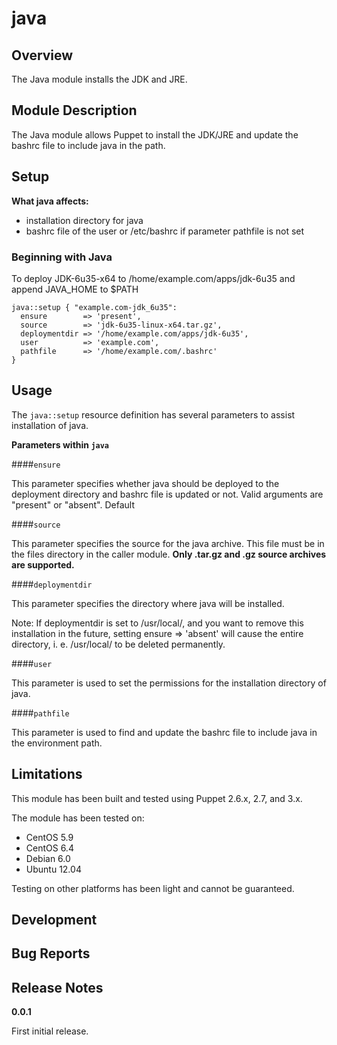 java
====


Overview
--------

The Java module installs the JDK and JRE.


Module Description
-------------------

The Java module allows Puppet to install the JDK/JRE and update the bashrc file to include java in the path. 

Setup
-----

**What java affects:**

* installation directory for java
* bashrc file of the user or /etc/bashrc if parameter pathfile is not set 
	
### Beginning with Java

To deploy JDK-6u35-x64 to /home/example.com/apps/jdk-6u35 and append JAVA_HOME to $PATH

    java::setup { "example.com-jdk_6u35":
      ensure        => 'present',
      source        => 'jdk-6u35-linux-x64.tar.gz',
      deploymentdir => '/home/example.com/apps/jdk-6u35',
      user          => 'example.com',
      pathfile      => '/home/example.com/.bashrc'
    }

Usage
------

The `java::setup` resource definition has several parameters to assist installation of java.

**Parameters within `java`**

####`ensure`

This parameter specifies whether java should be deployed to the deployment directory and bashrc file is updated or not.
Valid arguments are "present" or "absent". Default 


####`source`

This parameter specifies the source for the java archive. 
This file must be in the files directory in the caller module. 
**Only .tar.gz and .gz source archives are supported.**

####`deploymentdir`

This parameter specifies the directory where java will be installed.

Note: If deploymentdir is set to /usr/local/, and you want to remove this installation in the future, setting ensure => 'absent' will cause the entire directory, i. e. /usr/local/ to be deleted permanently.

####`user`

This parameter is used to set the permissions for the installation directory of java.

####`pathfile`

This parameter is used to find and update the bashrc file to include java in the environment path.


Limitations
------------

This module has been built and tested using Puppet 2.6.x, 2.7, and 3.x.

The module has been tested on:

* CentOS 5.9
* CentOS 6.4
* Debian 6.0 
* Ubuntu 12.04

Testing on other platforms has been light and cannot be guaranteed. 

Development
------------

Bug Reports
-----------

Release Notes
--------------

**0.0.1**

First initial release.

